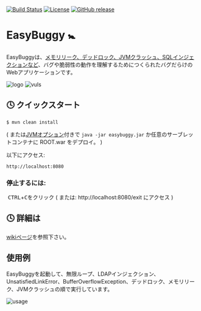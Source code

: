 [![Build Status](https://travis-ci.org/k-tamura/easybuggy.svg?branch=master)](https://travis-ci.org/k-tamura/easybuggy)
[![License](https://img.shields.io/badge/License-Apache%202.0-blue.svg)](https://opensource.org/licenses/Apache-2.0)
[![GitHub release](https://img.shields.io/github/release/k-tamura/easybuggy.svg)](https://github.com/k-tamura/easybuggy/releases/latest)

EasyBuggy :baby_symbol:
=

EasyBuggyは、[メモリリーク、デッドロック、JVMクラッシュ、SQLインジェクションなど](https://github.com/k-tamura/easybuggy/wiki)、バグや脆弱性の動作を理解するためにつくられたバグだらけのWebアプリケーションです。

![logo](https://github.com/k-tamura/easybuggy/blob/master/src/main/webapp/images/easybuggy.png)
![vuls](https://github.com/k-tamura/test/blob/master/bugs.png)

:clock4: クイックスタート
-

    $ mvn clean install

( または[JVMオプション](https://github.com/k-tamura/easybuggy/blob/master/pom.xml#L204)付きで ``` java -jar easybuggy.jar ``` か任意のサーブレットコンテナに ROOT.war をデプロイ。 )

以下にアクセス:

    http://localhost:8080


### 停止するには:

  <kbd>CTRL</kbd>+<kbd>C</kbd>をクリック ( または: http://localhost:8080/exit にアクセス )
  

:clock4: 詳細は
-
   
[wikiページ](https://github.com/k-tamura/easybuggy/wiki)を参照下さい。

使用例
-

EasyBuggyを起動して、無限ループ、LDAPインジェクション、UnsatisfiedLinkError、BufferOverflowException、デッドロック、メモリリーク、JVMクラッシュの順で実行しています。

![usage](https://github.com/k-tamura/test/blob/master/demo_eb_ja.gif)
